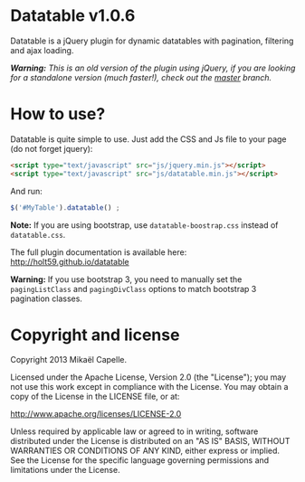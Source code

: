 Datatable v1.0.6
================

Datatable is a jQuery plugin for dynamic datatables with pagination, filtering and ajax loading.

<i>**Warning:** This is an old version of the plugin using jQuery, if you are looking for a standalone version (much faster!), check out the <a href="https://github.com/Holt59/datatable/tree/master">master</a> branch.</i>

How to use?
===========

Datatable is quite simple to use. Just add the CSS and Js file to your page (do not forget jquery):

```html
<script type="text/javascript" src="js/jquery.min.js"></script> 
<script type="text/javascript" src="js/datatable.min.js"></script>
```

And run:

```javascript
$('#MyTable').datatable() ;
```

**Note:** If you are using bootstrap, use `datatable-boostrap.css` instead of `datatable.css`.

The full plugin documentation is available here: http://holt59.github.io/datatable

**Warning:** If you use bootstrap 3, you need to manually set the <code>pagingListClass</code> and <code>pagingDivClass</code> options to match bootstrap 3 pagination classes.

Copyright and license
=====================

Copyright 2013 Mikaël Capelle.

Licensed under the Apache License, Version 2.0 (the "License"); you may not use this work except in compliance with the License. You may obtain a copy of the License in the LICENSE file, or at:

http://www.apache.org/licenses/LICENSE-2.0

Unless required by applicable law or agreed to in writing, software distributed under the License is distributed on an "AS IS" BASIS, WITHOUT WARRANTIES OR CONDITIONS OF ANY KIND, either express or implied. See the License for the specific language governing permissions and limitations under the License.
